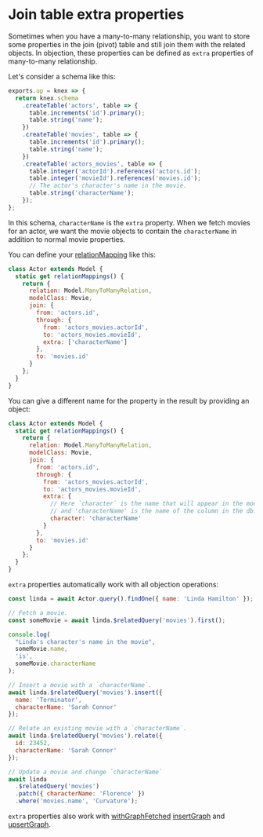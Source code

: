 # Join table extra properties

Sometimes when you have a many-to-many relationship, you want to store some properties in the join (pivot) table and still join them with the related objects. In objection, these properties can be defined as `extra` properties of many-to-many relationship.

Let's consider a schema like this:

```js
exports.up = knex => {
  return knex.schema
    .createTable('actors', table => {
      table.increments('id').primary();
      table.string('name');
    })
    .createTable('movies', table => {
      table.increments('id').primary();
      table.string('name');
    })
    .createTable('actors_movies', table => {
      table.integer('actorId').references('actors.id');
      table.integer('movieId').references('movies.id');
      // The actor's character's name in the movie.
      table.string('characterName');
    });
};
```

In this schema, `characterName` is the `extra` property. When we fetch movies for an actor, we want the movie objects to contain the `characterName` in addition to normal movie properties.

You can define your [relationMapping](/api/model/static-properties.html#static-relationmappings) like this:

```js
class Actor extends Model {
  static get relationMappings() {
    return {
      relation: Model.ManyToManyRelation,
      modelClass: Movie,
      join: {
        from: 'actors.id',
        through: {
          from: 'actors_movies.actorId',
          to: 'actors_movies.movieId',
          extra: ['characterName']
        },
        to: 'movies.id'
      }
    };
  }
}
```

You can give a different name for the property in the result by providing an object:

```js
class Actor extends Model {
  static get relationMappings() {
    return {
      relation: Model.ManyToManyRelation,
      modelClass: Movie,
      join: {
        from: 'actors.id',
        through: {
          from: 'actors_movies.actorId',
          to: 'actors_movies.movieId',
          extra: {
            // Here `character` is the name that will appear in the model object
            // and 'characterName' is the name of the column in the db.
            character: 'characterName'
          }
        },
        to: 'movies.id'
      }
    };
  }
}
```

`extra` properties automatically work with all objection operations:

```js
const linda = await Actor.query().findOne({ name: 'Linda Hamilton' });

// Fetch a movie.
const someMovie = await linda.$relatedQuery('movies').first();

console.log(
  "Linda's character's name in the movie",
  someMovie.name,
  'is',
  someMovie.characterName
);

// Insert a movie with a `characterName`.
await linda.$relatedQuery('movies').insert({
  name: 'Terminator',
  characterName: 'Sarah Connor'
});

// Relate an existing movie with a `characterName`.
await linda.$relatedQuery('movies').relate({
  id: 23452,
  characterName: 'Sarah Connor'
});

// Update a movie and change `characterName`
await linda
  .$relatedQuery('movies')
  .patch({ characterName: 'Florence' })
  .where('movies.name', 'Curvature');
```

`extra` properties also work with [withGraphFetched](/api/query-builder/eager-methods.html#withgraphfetched) [insertGraph](/api/query-builder/mutate-methods.html#insertgraph) and [upsertGraph](/api/query-builder/mutate-methods.html#upsertgraph).
